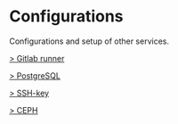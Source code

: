 # Configurations

Configurations and setup of other services.

[> Gitlab runner](gitlab-runner.md)

[> PostgreSQL](postgresql.md)

[> SSH-key](sshkey.md)

[> CEPH](ceph.md)
